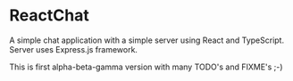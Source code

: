 # ReactChat

A simple chat application with a simple server using React and TypeScript.
Server uses Express.js framework.

This is first alpha-beta-gamma version with many TODO's and FIXME's ;-)
